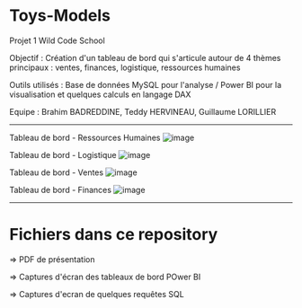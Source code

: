 # Toys-Models
Projet 1 Wild Code School 

Objectif : Création d'un tableau de bord qui s'articule autour de 4 thèmes principaux : ventes, finances, logistique, ressources humaines

Outils utilisés : Base de données MySQL pour l'analyse / Power BI pour la visualisation et quelques calculs en langage DAX

Equipe : Brahim BADREDDINE, Teddy HERVINEAU, Guillaume LORILLIER


------------------------------------------------------------------------------------------------------------------------------------------

Tableau de bord - Ressources Humaines
![image](https://github.com/GuillaumeLorillier/Toys-Models/assets/161337751/d0f699e7-7032-4e02-a07b-22155d1ed25f)

Tableau de bord - Logistique
![image](https://github.com/GuillaumeLorillier/Toys-Models/assets/161337751/d7eb44f8-1517-4257-a004-13e55791bad7)

Tableau de bord - Ventes
![image](https://github.com/GuillaumeLorillier/Toys-Models/assets/161337751/b505102c-3e66-4fab-bd52-48a61a894ebe)

Tableau de bord - Finances
![image](https://github.com/GuillaumeLorillier/Toys-Models/assets/161337751/6154c9c8-0d9a-43b1-b90e-d11ce75ddb59)

------------------------------------------------------------------------------------------------------------------------------------------

# Fichiers dans ce repository

=> PDF de présentation

=> Captures d'écran des tableaux de bord POwer BI

=> Captures d'ecran de quelques requêtes SQL
